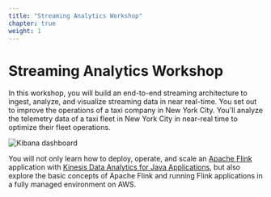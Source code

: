 ```yaml
---
title: "Streaming Analytics Workshop"
chapter: true
weight: 1
---
```


# Streaming Analytics Workshop

In this workshop, you will build an end-to-end streaming architecture to ingest, analyze, and visualize streaming data in near real-time. You set out to improve the operations of a taxi company in New York City. You'll analyze the telemetry data of a taxi fleet in New York City in near-real time to optimize their fleet operations.

![Kibana dashboard](/images/kibana-visualization.png)

You will not only learn how to deploy, operate, and scale an [Apache Flink][1] application with [Kinesis Data Analytics for Java Applications][2], but also explore the basic concepts of Apache Flink and running Flink applications in a fully managed environment on AWS.

[1]: https://flink.apache.org/

[2]: https://aws.amazon.com/kinesis/data-analytics/

